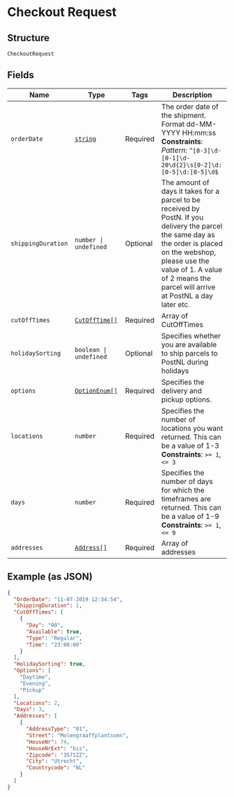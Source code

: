 
# Checkout Request

## Structure

`CheckoutRequest`

## Fields

| Name | Type | Tags | Description |
|  --- | --- | --- | --- |
| `orderDate` | [`string`](../../doc/models/string-enum.md) | Required | The order date of the shipment. Format dd-MM-YYYY HH:mm:ss<br>**Constraints**: *Pattern*: `^[0-3]\d-[0-1]\d-20\d{2}\s[0-2]\d:[0-5]\d:[0-5]\d$` |
| `shippingDuration` | `number \| undefined` | Optional | The amount of days it takes for a parcel to be received by PostN. If you delivery the parcel the same day as the order is placed on the webshop, please use the value of 1. A value of 2 means the parcel will arrive at PostNL a day later etc. |
| `cutOffTimes` | [`CutOffTime[]`](../../doc/models/cut-off-time.md) | Required | Array of CutOffTimes |
| `holidaySorting` | `boolean \| undefined` | Optional | Specifies whether you are available to ship parcels to PostNL during holidays |
| `options` | [`OptionEnum[]`](../../doc/models/option-enum.md) | Required | Specifies the delivery and pickup options. |
| `locations` | `number` | Required | Specifies the number of locations you want returned. This can be a value of 1-3<br>**Constraints**: `>= 1`, `<= 3` |
| `days` | `number` | Required | Specifies the number of days for which the timeframes are returned. This can be a value of 1-9<br>**Constraints**: `>= 1`, `<= 9` |
| `addresses` | [`Address[]`](../../doc/models/address.md) | Required | Array of addresses |

## Example (as JSON)

```json
{
  "OrderDate": "11-07-2019 12:34:54",
  "ShippingDuration": 1,
  "CutOffTimes": [
    {
      "Day": "00",
      "Available": true,
      "Type": "Regular",
      "Time": "23:00:00"
    }
  ],
  "HolidaySorting": true,
  "Options": [
    "Daytime",
    "Evening",
    "Pickup"
  ],
  "Locations": 2,
  "Days": 3,
  "Addresses": [
    {
      "AddressType": "01",
      "Street": "Molengraaffplantsoen",
      "HouseNr": 74,
      "HouseNrExt": "bis",
      "Zipcode": "3571ZZ",
      "City": "Utrecht",
      "Countrycode": "NL"
    }
  ]
}
```

